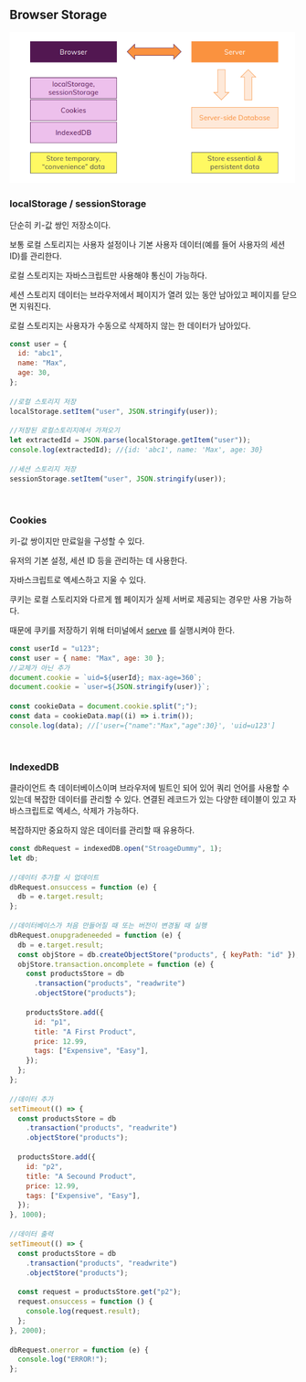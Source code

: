 ## Browser Storage

<img src="../assets/WEB/browser_storage.png" width="500">

<br>

### localStorage / sessionStorage

단순히 키-값 쌍인 저장소이다.

보통 로컬 스토리지는 사용자 설정이나 기본 사용자 데이터(예를 들어 사용자의 세션 ID)를 관리한다.

로컬 스토리지는 자바스크립트만 사용해야 통신이 가능하다.

세션 스토리지 데이터는 브라우저에서 페이지가 열려 있는 동안 남아있고 페이지를 닫으면 지워진다.

로컬 스토리지는 사용자가 수동으로 삭제하지 않는 한 데이터가 남아있다.

```jsx
const user = {
  id: "abc1",
  name: "Max",
  age: 30,
};

//로컬 스토리지 저장
localStorage.setItem("user", JSON.stringify(user));

//저장된 로컬스토리지에서 가져오기
let extractedId = JSON.parse(localStorage.getItem("user"));
console.log(extractedId); //{id: 'abc1', name: 'Max', age: 30}

//세션 스토리지 저장
sessionStorage.setItem("user", JSON.stringify(user));
```

<br>

### Cookies

키-값 쌍이지만 만료일을 구성할 수 있다.

유저의 기본 설정, 세션 ID 등을 관리하는 데 사용한다.

자바스크립트로 엑세스하고 지울 수 있다.

쿠키는 로컬 스토리지와 다르게 웹 페이지가 실제 서버로 제공되는 경우만 사용 가능하다.

때문에 쿠키를 저장하기 위해 터미널에서 [serve](https://www.npmjs.com/package/serve) 를 실행시켜야 한다.

```jsx
const userId = "u123";
const user = { name: "Max", age: 30 };
//교체가 아닌 추가
document.cookie = `uid=${userId}; max-age=360`;
document.cookie = `user=${JSON.stringify(user)}`;

const cookieData = document.cookie.split(";");
const data = cookieData.map((i) => i.trim());
console.log(data); //['user={"name":"Max","age":30}', 'uid=u123']
```

<br>

### IndexedDB

클라이언트 측 데이터베이스이며 브라우저에 빌트인 되어 있어 쿼리 언어를 사용할 수 있는데 복잡한 데이터를 관리할 수 있다. 연결된 레코드가 있는 다양한 테이블이 있고 자바스크립트로 엑세스, 삭제가 가능하다.

복잡하지만 중요하지 않은 데이터를 관리할 때 유용하다.

```jsx
const dbRequest = indexedDB.open("StroageDummy", 1);
let db;

//데이터 추가할 시 업데이트
dbRequest.onsuccess = function (e) {
  db = e.target.result;
};

//데이터베이스가 처음 만들어질 때 또는 버전이 변경될 때 실행
dbRequest.onupgradeneeded = function (e) {
  db = e.target.result;
  const objStore = db.createObjectStore("products", { keyPath: "id" });
  objStore.transaction.oncomplete = function (e) {
    const productsStore = db
      .transaction("products", "readwrite")
      .objectStore("products");

    productsStore.add({
      id: "p1",
      title: "A First Product",
      price: 12.99,
      tags: ["Expensive", "Easy"],
    });
  };
};

//데이터 추가
setTimeout(() => {
  const productsStore = db
    .transaction("products", "readwrite")
    .objectStore("products");

  productsStore.add({
    id: "p2",
    title: "A Secound Product",
    price: 12.99,
    tags: ["Expensive", "Easy"],
  });
}, 1000);

//데이터 출력
setTimeout(() => {
  const productsStore = db
    .transaction("products", "readwrite")
    .objectStore("products");

  const request = productsStore.get("p2");
  request.onsuccess = function () {
    console.log(request.result);
  };
}, 2000);

dbRequest.onerror = function (e) {
  console.log("ERROR!");
};
```